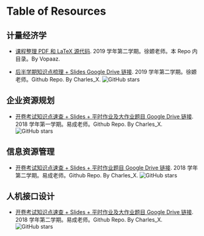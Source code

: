 # Table of Resources


## 计量经济学

- [课程整理 PDF 和 LaTeX 源代码](Econometrics/2019-summary-Vopaaz/). 2019 学年第二学期。徐嫄老师。本 Repo 内目录。By Vopaaz.

- [后半学期知识点梳理 + Slides Google Drive 链接](https://github.com/Xiaochr/Course-Reviews/blob/master/2020-spring/Econometrics.md). 2019 学年第二学期。徐嫄老师。Github Repo. By Charles_X. ![GitHub stars](https://img.shields.io/github/stars/Xiaochr/Course-Reviews?style=social)

## 企业资源规划

- [开卷考试知识点速查 + Slides + 平时作业及大作业题目 Google Drive 链接](https://github.com/Xiaochr/Course-Reviews/blob/master/2020-summer/IS/ERP.md). 2018 学年第一学期。易成老师。Github Repo. By Charles_X. ![GitHub stars](https://img.shields.io/github/stars/Xiaochr/Course-Reviews?style=social)

## 信息资源管理

- [开卷考试知识点速查 + Slides + 平时作业题目 Google Drive 链接](https://github.com/Xiaochr/Course-Reviews/blob/master/2020-summer/IS/IRM.md). 2018 学年第二学期。易成老师。Github Repo. By Charles_X. ![GitHub stars](https://img.shields.io/github/stars/Xiaochr/Course-Reviews?style=social)

## 人机接口设计

- [开卷考试知识点速查 + Slides + 平时作业及大作业题目 Google Drive 链接](https://github.com/Xiaochr/Course-Reviews/blob/master/2020-summer/IS/HCI.md). 2018 学年第二学期。易成老师。Github Repo. By Charles_X. ![GitHub stars](https://img.shields.io/github/stars/Xiaochr/Course-Reviews?style=social)
